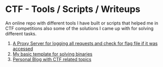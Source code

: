# CTF - Tools / Scripts / Writeups
An online repo with different tools I have built or scripts that helped me in CTF competitions also some of the solutions I came up with for solving different tasks.


1. [A Proxy Server for logging all requests and check for flag file if it was accessed](https://github.com/Fineas/Me-CTF)
2. [My basic template for solving binaries](https://github.com/Fineas/Me-CTF/blob/master/Make%20Exploit/solve_binaries.py)
3. [Personal Blog with CTF related topics](https://fineas.github.io/FeDEX/)
